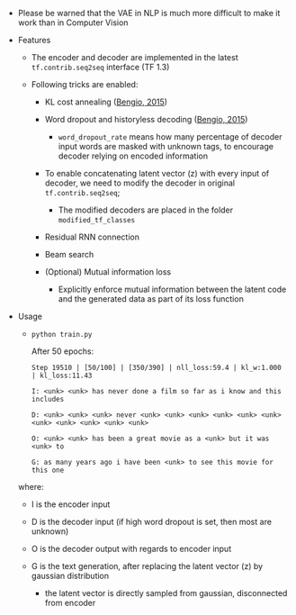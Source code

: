 * Please be warned that the VAE in NLP is much more difficult to make it work than in Computer Vision
* Features

   * The encoder and decoder are implemented in the latest ```tf.contrib.seq2seq``` interface (TF 1.3)

   * Following tricks are enabled:

     * KL cost annealing ([Bengio, 2015](https://arxiv.org/abs/1511.06349))

     * Word dropout and historyless decoding ([Bengio, 2015](https://arxiv.org/abs/1511.06349))
       * ```word_dropout_rate``` means how many percentage of decoder input words are masked with unknown tags, to encourage decoder relying on encoded information

     * To enable concatenating latent vector (z) with every input of decoder, we need to modify the decoder in original ```tf.contrib.seq2seq```;
       * The modified decoders are placed in the folder ``` modified_tf_classes ```

     * Residual RNN connection

     * Beam search
     
     * (Optional) Mutual information loss
       * Explicitly enforce mutual information between the latent code and the generated data as part of its loss function

* Usage
   * ``` python train.py ```
    
       After 50 epochs:
       ```
       Step 19510 | [50/100] | [350/390] | nll_loss:59.4 | kl_w:1.000 | kl_loss:11.43 

       I: <unk> <unk> has never done a film so far as i know and this includes

       D: <unk> <unk> <unk> never <unk> <unk> <unk> <unk> <unk> <unk> <unk> <unk> <unk> <unk> <unk>

       O: <unk> <unk> has been a great movie as a <unk> but it was <unk> to

       G: as many years ago i have been <unk> to see this movie for this one
       ```
   where:
   * I is the encoder input

   * D is the decoder input (if high word dropout is set, then most are unknown)

   * O is the decoder output with regards to encoder input

   * G is the text generation, after replacing the latent vector (z) by gaussian distribution
       * the latent vector is directly sampled from gaussian, disconnected from encoder

